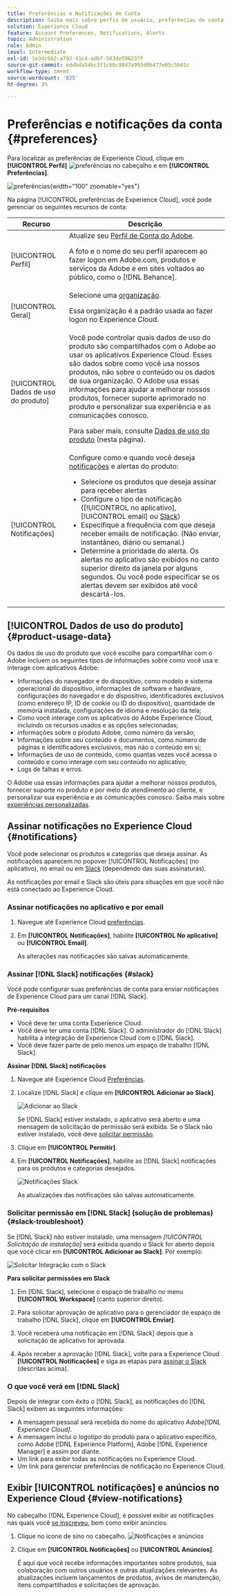 ```yaml
---
title: Preferências e Notificações de Conta
description: Saiba mais sobre perfis de usuário, preferências de conta e dados de uso do produto no Experience Cloud. Inscreva-se nas notificações de produto para email e  [!DNL Slack] e configure alertas de produto.
solution: Experience Cloud
feature: Account Preferences, Notifications, Alerts
topic: Administration
role: Admin
level: Intermediate
exl-id: 1e34c6b2-a792-41c4-adb7-583de596237f
source-git-commit: eddbda54bc3f1cbbc98d7a993d0b477e05c5b01c
workflow-type: tm+mt
source-wordcount: '825'
ht-degree: 3%

---
```


# Preferências e notificações da conta {#preferences}

Para localizar as preferências de Experience Cloud, clique em **[!UICONTROL Perfil]** ![preferências](../assets/preferences-icon-sm.png) no cabeçalho e em **[!UICONTROL Preferências]**.

![preferências](../assets/preferences-navigation.png){width="100" zoomable="yes"}

Na página [!UICONTROL preferências de Experience Cloud], você pode gerenciar os seguintes recursos de conta:

| Recurso | Descrição |
|--- |--- |
| [!UICONTROL Perfil] | Atualize seu [Perfil de Conta do Adobe](https://account.adobe.com/profile). <p>A foto e o nome do seu perfil aparecem ao fazer logon em Adobe.com, produtos e serviços da Adobe e em sites voltados ao público, como o [!DNL Behance]. |
| [!UICONTROL Geral] | Selecione uma [organização](../administration/organizations.md).<p>Essa organização é a padrão usada ao fazer logon no Experience Cloud. |
| [!UICONTROL Dados de uso do produto] | Você pode controlar quais dados de uso do produto são compartilhados com o Adobe ao usar os aplicativos Experience Cloud. Esses são dados sobre como você usa nossos produtos, não sobre o conteúdo ou os dados de sua organização. O Adobe usa essas informações para ajudar a melhorar nossos produtos, fornecer suporte aprimorado no produto e personalizar sua experiência e as comunicações conosco. <p>Para saber mais, consulte [Dados de uso do produto](#product-usage-data) (nesta página). |
| [!UICONTROL Notificações] | Configure como e quando você deseja [notificações](#subscribe-to-notifications-in-experience-cloud) e alertas do produto: <ul><li>Selecione os produtos que deseja assinar para receber alertas</li><li>Configure o tipo de notificação ([!UICONTROL no aplicativo], [!UICONTROL email] ou [Slack](#slack-notifications))</li><li>Especifique a frequência com que deseja receber emails de notificação. (Não enviar, instantâneo, diário ou semanal.)</li><li>Determine a prioridade do alerta. Os alertas no aplicativo são exibidos no canto superior direito da janela por alguns segundos. Ou você pode especificar se os alertas devem ser exibidos até você descartá-los.</li></ul> |

## [!UICONTROL Dados de uso do produto] {#product-usage-data}

Os dados de uso do produto que você escolhe para compartilhar com o Adobe incluem os seguintes tipos de informações sobre como você usa e interage com aplicativos Adobe:

* Informações do navegador e do dispositivo, como modelo e sistema operacional do dispositivo, informações de software e hardware, configurações do navegador e do dispositivo, identificadores exclusivos (como endereço IP, ID de cookie ou ID do dispositivo), quantidade de memória instalada, configurações de idioma e resolução da tela;
* Como você interage com os aplicativos do Adobe Experience Cloud, incluindo os recursos usados e as opções selecionadas;
* informações sobre o produto Adobe, como número da versão;
* Informações sobre seu conteúdo e documentos, como número de páginas e identificadores exclusivos, mas não o conteúdo em si;
* Informações de uso de conteúdo, como quantas vezes você acessa o conteúdo e como interage com seu conteúdo no aplicativo;
* Logs de falhas e erros.

O Adobe usa essas informações para ajudar a melhorar nossos produtos, fornecer suporte no produto e por meio do atendimento ao cliente, e personalizar sua experiência e as comunicações conosco. Saiba mais sobre [experiências personalizadas](personalized-learning.md).

## Assinar notificações no Experience Cloud {#notifications}

Você pode selecionar os produtos e categorias que deseja assinar. As notificações aparecem no popover [!UICONTROL Notificações] (no aplicativo), no email ou em [Slack](#slack-notifications) (dependendo das suas assinaturas).

As notificações por email e Slack são úteis para situações em que você não está conectado ao Experience Cloud.

### Assinar notificações no aplicativo e por email

1. Navegue até Experience Cloud [preferências](https://experience.adobe.com/preferences).

1. Em **[!UICONTROL Notificações]**, habilite **[!UICONTROL No aplicativo]** ou **[!UICONTROL Email]**.

   As alterações nas notificações são salvas automaticamente.

### Assinar [!DNL Slack] notificações {#slack}

Você pode configurar suas preferências de conta para enviar notificações de Experience Cloud para um canal [!DNL Slack].

**Pré-requisitos**

* Você deve ter uma conta Experience Cloud.
* Você deve ter uma conta [!DNL Slack]. O administrador do [!DNL Slack] habilita a integração de Experience Cloud com o [!DNL Slack].
* Você deve fazer parte de pelo menos um espaço de trabalho [!DNL Slack].

**Assinar [!DNL Slack] notificações**

1. Navegue até Experience Cloud [Preferências](https://experience.adobe.com/preferences).

1. Localize [!DNL Slack] e clique em **[!UICONTROL Adicionar ao Slack]**.

   ![Adicionar ao Slack](../assets/add-to-slack.png)

   Se [!DNL Slack] estiver instalado, o aplicativo será aberto e uma mensagem de solicitação de permissão será exibida. Se o Slack não estiver instalado, você deve [solicitar permissão](#slack-troubleshoot).

1. Clique em **[!UICONTROL Permitir]**.

1. Em **[!UICONTROL Notificações]**, habilite as [!DNL Slack] notificações para os produtos e categorias desejados.

   ![Notificações Slack](../assets/slack.png)

   As atualizações das notificações são salvas automaticamente.

### Solicitar permissão em [!DNL Slack] (solução de problemas) {#slack-troubleshoot}

Se [!DNL Slack] não estiver instalado, uma mensagem _[!UICONTROL Solicitação de instalação]_ será exibida quando o Slack for aberto depois que você clicar em **[!UICONTROL Adicionar ao Slack]**. Por exemplo:

![Solicitar Integração com o Slack](../assets/slack-workspace.png)

**Para solicitar permissões em Slack**

1. Em [!DNL Slack], selecione o espaço de trabalho no menu **[!UICONTROL Workspace]** (canto superior direito).

1. Para solicitar aprovação de aplicativo para o gerenciador de espaço de trabalho [!DNL Slack], clique em **[!UICONTROL Enviar]**.

1. Você receberá uma notificação em [!DNL Slack] depois que a solicitação de aplicativo for aprovada.

1. Após receber a aprovação [!DNL Slack], volte para a Experience Cloud **[!UICONTROL Notificações]** e siga as etapas para [assinar o Slack](#slack-notifications) (descritas acima).

### O que você verá em [!DNL Slack]

Depois de integrar com êxito o [!DNL Slack], as notificações do [!DNL Slack] exibem as seguintes informações:

* A mensagem pessoal será recebida do nome do aplicativo _Adobe[!DNL Experience Cloud]_.
* A mensagem inclui o logotipo do produto para o aplicativo específico, como Adobe [!DNL Experience Platform], Adobe [!DNL Experience Manager] e assim por diante.
* Um link para exibir todas as notificações no Experience Cloud.
* Um link para gerenciar preferências de notificação no Experience Cloud.

## Exibir [!UICONTROL notificações] e anúncios no Experience Cloud {#view-notifications}

No cabeçalho [!DNL Experience Cloud], é possível exibir as notificações nas quais você [se inscreveu](#notifications), bem como exibir anúncios.

1. Clique no ícone de sino no cabeçalho. ![Notificações e anúncios](../assets/bell-icon.png)

1. Clique em **[!UICONTROL Notificações]** ou **[!UICONTROL Anúncios]**.

   É aqui que você recebe informações importantes sobre produtos, sua colaboração com outros usuários e outras atualizações relevantes. As atualizações incluem lançamentos de produtos, avisos de manutenção, itens compartilhados e solicitações de aprovação.

